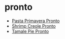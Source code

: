 # pronto

 * [Pasta Primavera Pronto](index/p/pasta-primavera-pronto-233800.json)
 * [Shrimp Creole Pronto](index/s/shrimp-creole-pronto.json)
 * [Tamale Pie Pronto](index/t/tamale-pie-pronto.json)
